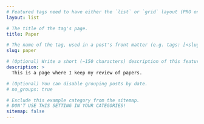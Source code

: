 ```yaml
---
# Featured tags need to have either the `list` or `grid` layout (PRO only).
layout: list

# The title of the tag's page.
title: Paper

# The name of the tag, used in a post's front matter (e.g. tags: [<slug>]).
slug: paper

# (Optional) Write a short (~150 characters) description of this featured tag.
description: >
  This is a page where I keep my review of papers.

# (Optional) You can disable grouping posts by date.
# no_groups: true

# Exclude this example category from the sitemap.
# DON'T USE THIS SETTING IN YOUR CATEGORIES!
sitemap: false
---
```

